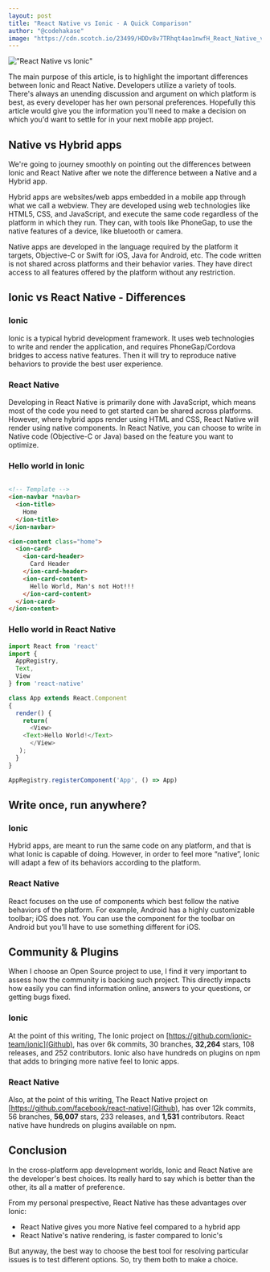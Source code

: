```yaml
---
layout: post
title: "React Native vs Ionic - A Quick Comparison"
author: "@codehakase"
image: "https://cdn.scotch.io/23499/HDDv8v7TRhqt4ao1nwfH_React_Native_vs_Ionic_m5b5ol.png.jpg"
---
```

!["React Native vs Ionic"](https://cdn.scotch.io/23499/HDDv8v7TRhqt4ao1nwfH_React_Native_vs_Ionic_m5b5ol.png.jpg )

The main purpose of this article, is to highlight the important differences between Ionic and React Native. Developers utilize a variety of tools. There's always an unending discussion and argument on which platform is best, as every developer has her own personal preferences. Hopefully this article would give you the information you'll need to make a decision on which you'd want to settle for in your next mobile app project.

## Native vs Hybrid apps
We're going to journey smoothly on pointing out the differences between Ionic and React Native after we note the difference between a Native and a Hybrid app.

Hybrid apps are websites/web apps embedded in a mobile app through what we call a webview. They are developed using web technologies like HTML5, CSS, and JavaScript, and execute the same code regardless of the platform in which they run. They can, with tools like PhoneGap, to use the native features of a device, like bluetooth or camera.

Native apps are developed in the language required by the platform it targets, Objective-C or Swift for iOS, Java for Android, etc. The code written is not shared across platforms and their behavior varies. They have direct access to all features offered by the platform without any restriction.

## Ionic vs React Native - Differences

### Ionic
Ionic is a typical hybrid development framework. It uses web technologies to write and render the application, and requires PhoneGap/Cordova bridges to access native features. Then it will try to reproduce native behaviors to provide the best user experience.

### React Native
Developing in React Native is primarily done with JavaScript, which means most of the code you need to get started can be shared across platforms. However, where hybrid apps render using HTML and CSS, React Native will render using native components. In React Native, you can choose to write in Native code (Objective-C or Java) based on the feature you want to optimize.

### Hello world in Ionic
```html

<!-- Template -->
<ion-navbar *navbar>
  <ion-title>
    Home
  </ion-title>
</ion-navbar>

<ion-content class="home">
  <ion-card>
    <ion-card-header>
      Card Header
    </ion-card-header>
    <ion-card-content>
      Hello World, Man's not Hot!!!
    </ion-card-content>
  </ion-card>
</ion-content>
```

### Hello world in React Native
```javascript
import React from 'react'
import {
  AppRegistry,
  Text,
  View
} from 'react-native'

class App extends React.Component
{
  render() {
    return(
      <View>
    <Text>Hello World!</Text>
      </View>
   );
  }
}

AppRegistry.registerComponent('App', () => App)
```

## Write once, run anywhere?
### Ionic
Hybrid apps, are meant to run the same code on any platform, and that is what Ionic is capable of doing. However, in order to feel more “native”, Ionic will adapt a few of its behaviors according to the platform.

### React Native
React focuses on the use of components which best follow the native behaviors of the platform. For example, Android has a highly customizable toolbar; iOS does not. You can use the component for the toolbar on Android but you’ll have to use something different for iOS.

## Community & Plugins
When I choose an Open Source project to use, I find it very important to assess how the community is backing such project. This directly impacts how easily you can find information online, answers to your questions, or getting bugs fixed.

### Ionic
At the point of this writing, The Ionic project on [https://github.com/ionic-team/ionic](Github), has over 6k commits, 30 branches, **32,264** stars, 108 releases, and 252 contributors. Ionic also have hundreds on plugins on npm that adds to bringing more native feel to Ionic apps.

### React Native
Also, at the point of this writing, The React Native project on [https://github.com/facebook/react-native](Github), has over 12k commits, 56 branches, **56,007** stars, 233 releases, and **1,531** contributors. React native have hundreds on plugins available on npm.

## Conclusion
In the cross-platform app development worlds, Ionic and React Native are the developer's best choices. Its really hard to say which is better than the other, its all a matter of preference.

From my personal prespective, React Native has these advantages over Ionic:
- React Native gives you more Native feel compared to a hybrid app
- React Native's native rendering, is faster compared to Ionic's

But anyway, the best way to choose the best tool for resolving particular issues is to test different options. So, try them both to make a choice.
